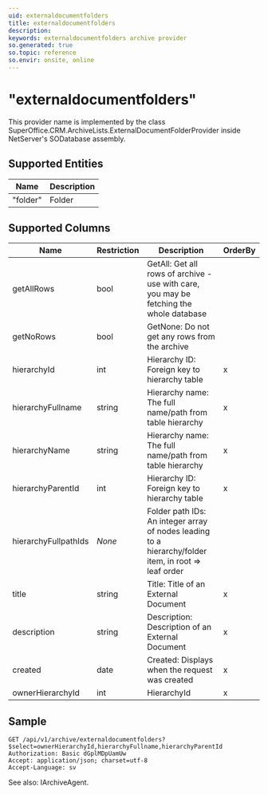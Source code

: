 ```yaml
---
uid: externaldocumentfolders
title: externaldocumentfolders
description: 
keywords: externaldocumentfolders archive provider
so.generated: true
so.topic: reference
so.envir: onsite, online
---
```


# "externaldocumentfolders"

This provider name is implemented by the class <see cref="T:SuperOffice.CRM.ArchiveLists.ExternalDocumentFolderProvider">SuperOffice.CRM.ArchiveLists.ExternalDocumentFolderProvider</see> inside NetServer's SODatabase assembly.

## Supported Entities
| Name | Description |
| ---- | ----- |
|"folder"|Folder|

## Supported Columns
| Name | Restriction | Description | OrderBy
| ---- | ----- | ------- | ------ |
|getAllRows|bool|GetAll: Get all rows of archive - use with care, you may be fetching the whole database|  |
|getNoRows|bool|GetNone: Do not get any rows from the archive|  |
|hierarchyId|int|Hierarchy ID: Foreign key to hierarchy table| x |
|hierarchyFullname|string|Hierarchy name: The full name/path from table hierarchy| x |
|hierarchyName|string|Hierarchy name: The full name/path from table hierarchy| x |
|hierarchyParentId|int|Hierarchy ID: Foreign key to hierarchy table| x |
|hierarchyFullpathIds| *None* |Folder path IDs: An integer array of nodes leading to a hierarchy/folder item, in root => leaf order|  |
|title|string|Title: Title of an External Document| x |
|description|string|Description: Description of an External Document| x |
|created|date|Created: Displays when the request was created| x |
|ownerHierarchyId|int|HierarchyId| x |

## Sample

```http!
GET /api/v1/archive/externaldocumentfolders?$select=ownerHierarchyId,hierarchyFullname,hierarchyParentId
Authorization: Basic dGplMDpUamUw
Accept: application/json; charset=utf-8
Accept-Language: sv

```

See also: <see cref="T:SuperOffice.CRM.Services.IArchiveAgent">IArchiveAgent</see>.</p>

